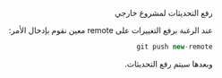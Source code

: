 <div dir = "rtl">


رفع التحديثات لمشروع خارجي

عند الرغبة برفع التغييرات على remote معين نقوم بإدخال الأمر:
```c#
git push new-remote
```
وبعدها سيتم رفع التحديثات.

</div>

